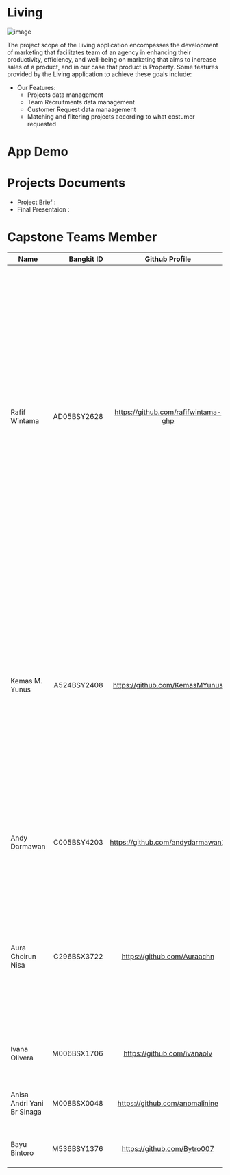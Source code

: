 # Living
![image](-)

The project scope of the Living application encompasses the development of marketing that facilitates team  of an agency in enhancing their productivity, efficiency, and well-being on marketing that aims to increase sales of a product, and in our case that product is Property. Some features provided by the Living application to achieve these goals include:
* Our Features:
    * Projects data management
    * Team Recruitments data management
    * Customer Request data manaagement
    * Matching and filtering projects according to what costumer requested

# App Demo

# Projects Documents

* Project Brief :
* Final Presentaion :

# Capstone Teams Member
| Name  | Bangkit ID  | Github Profile | Task |
| ------------- |-------------:  | :----------:| :----------|
| Rafif Wintama      | AD05BSY2628       | https://github.com/rafifwintama-ghp | Creating and tidying up the UI / UX appearance of the Living application, creating and developing a customer request feature that can create, read, update, delete and search, Create and Develop Project Features that can Create, Read, Update, Delete and Search and make improvements to the Android Studio Code Pattern and Structure including local (Background Service, Entity, Injection, Preference, Repository and Room), remote (Response and Retrofit ), Utility and User Interface (Adapter, ViewModel, ViewModelFactory, Fragment and Activity) |
| Kemas M. Yunus      | A524BSY2408       | https://github.com/KemasMYunus  | Creating registration feature, designing the user interface for the registration page, creating login feature, designing the user interface for the login page, implementing user authentication, creating MySQL database for testing login/register features, creating APIs for testing login/register features, developing recruitment feature with CRUD operations, designing the user interface for the recruitment feature |
| Andy Darmawan      | C005BSY4203       | https://github.com/andydarmawan1  | Setting up GCP Project, Setting up and managing IAM Permission,  Setting up deployment API for Machine Learning model to GCP using App Engine |
| Aura Choirun Nisa      | C296BSX3722      | https://github.com/Auraachn  | Setting up and managing CLoud MySQL, Setting up and managing Cloud Storage Bucket, Build and develop API for Mobile Dev, Setting up deployment API for mobile app to GCP using App Engine, Create a simple dashboard in logging to for monitoring service availability  |
| Ivana Olivera      | M006BSX1706       | https://github.com/ivanaolv  | Collect data, cleaning data, find several models to references, building model |
| Anisa Andri Yani Br Sinaga     | M008BSX0048      | https://github.com/anomalinine | Collect Prepare and Cleaning Data, Research Algorithm, Building a Model, Train and Error |
| Bayu Bintoro     | M536BSY1376      |   https://github.com/Bytro007  | Collect data, Prepare data, research suitable algorithm model |
